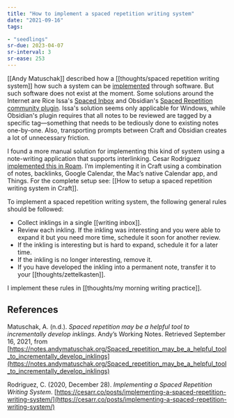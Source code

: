 ```yaml
---
title: "How to implement a spaced repetition writing system"
date: "2021-09-16"
tags:

- "seedlings"
sr-due: 2023-04-07
sr-interval: 3
sr-ease: 253
---
```


[[Andy Matuschak]] described how a [[thoughts/spaced repetition writing system]] how such a system can be [implemented](https://notes.andymatuschak.org/Spaced_repetition_may_be_a_helpful_tool_to_incrementally_develop_inklings) through software. But such software does not exist at the moment. Some solutions around the Internet are Rice Issa's [Spaced Inbox](https://github.com/riceissa/spaced-inbox) and Obsidian's [Spaced Repetition community plugin](https://github.com/st3v3nmw/obsidian-spaced-repetition). Issa's solution seems only applicable for Windows, while Obsidian's plugin requires that all notes to be reviewed are tagged by a specific tag—something that needs to be tediously done to existing notes one-by-one. Also, transporting prompts between Craft and Obsidian creates a lot of unnecessary friction.

I found a more manual solution for implementing this kind of system using a note-writing application that supports interlinking. Cesar Rodriguez [implemented this in Roam](https://cesarr.co/posts/implementing-a-spaced-repetition-writing-system/). I’m implementing it in Craft using a combination of notes, backlinks, Google Calendar, the Mac’s native Calendar app, and Things. For the complete setup see: [[How to setup a spaced repetition writing system in Craft]].

To implement a spaced repetition writing system, the following general rules should be followed:

- Collect inklings in a single [[writing inbox]].
- Review each inkling. If the inkling was interesting and you were able to expand it but you need more time, schedule it soon for another review.
- If the inkling is interesting but is hard to expand, schedule it for a later time.
- If the inkling is no longer interesting, remove it.
- If you have developed the inkling into a permanent note, transfer it to your [[thoughts/zettelkasten]].

I implement these rules in [[thoughts/my morning writing practice]].

## References

Matuschak, A. (n.d.). *Spaced repetition may be a helpful tool to incrementally develop inklings*. Andyʼs Working Notes. Retrieved September 16, 2021, from [https://notes.andymatuschak.org/Spaced_repetition_may_be_a_helpful_tool_to_incrementally_develop_inklings](https://notes.andymatuschak.org/Spaced_repetition_may_be_a_helpful_tool_to_incrementally_develop_inklings)

Rodriguez, C. (2020, December 28). *Implementing a Spaced Repetition Writing System*. [https://cesarr.co/posts/implementing-a-spaced-repetition-writing-system/](https://cesarr.co/posts/implementing-a-spaced-repetition-writing-system/)

